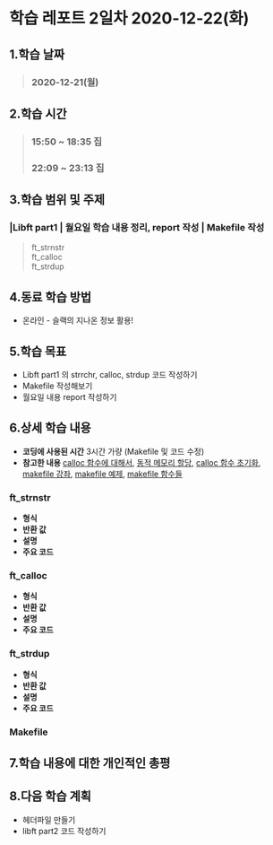 # 학습 레포트 2일차 2020-12-22(화)
## 1.학습 날짜
> ### 2020-12-21(월)
## 2.학습 시간
> ### 15:50 ~ 18:35 집
> ### 22:09 ~ 23:13 집
## 3.학습 범위 및 주제
### |Libft part1 | 월요일 학습 내용 정리, report 작성 | Makefile 작성
> ft_strnstr\
> ft_calloc\
> ft_strdup
## 4.동료 학습 방법
- 온라인 - 슬랙의 지나온 정보 활용!
## 5.학습 목표
- Libft part1 의 strrchr, calloc, strdup 코드 작성하기
- Makefile 작성해보기
- 월요일 내용 report 작성하기
## 6.상세 학습 내용
- **코딩에 사용된 시간** 3시간 가량 (Makefile 및 코드 수정)
- **참고한 내용**
[calloc 함수에 대해서](https://velog.io/@mjung/function-calloc), [동적 메모리 할당](https://pangtrue.tistory.com/4), [calloc 함수 초기화](https://ehpub.co.kr/84-calloc-%ED%95%A8%EC%88%98/), [makefile 강좌](http://doc.kldp.org/KoreanDoc/html/gcc_and_make/gcc_and_make.html#toc1), [makefile 예제](https://codingslime.tistory.com/29), [makefile 함수들](https://kcoder.tistory.com/m/entry/Linux-Makefile%EC%97%90%EC%84%9C%EC%9D%98-%ED%95%A8%EC%88%98%EB%93%A4)

### ft_strnstr
- **형식**
- **반환 값**
- **설명**
- **주요 코드**

### ft_calloc
- **형식**
- **반환 값**
- **설명**
- **주요 코드**

### ft_strdup
- **형식**
- **반환 값**
- **설명**
- **주요 코드**

### Makefile

## 7.학습 내용에 대한 개인적인 총평
## 8.다음 학습 계획
- 헤더파일 만들기
- libft part2 코드 작성하기
